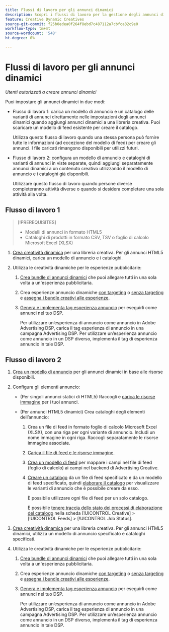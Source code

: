 ```yaml
---
title: Flussi di lavoro per gli annunci dinamici
description: Scopri i flussi di lavoro per la gestione degli annunci dinamici.
feature: Creative Dynamic Creatives
source-git-commit: f25b0edea0f264f8ebd7c487112a7cbfca32c9e0
workflow-type: tm+mt
source-wordcount: '548'
ht-degree: 0%

---
```


# Flussi di lavoro per gli annunci dinamici

*Utenti autorizzati a creare annunci dinamici*

Puoi impostare gli annunci dinamici in due modi:

* Flusso di lavoro 1: carica un modello di annuncio e un catalogo delle varianti di annunci direttamente nelle impostazioni degli annunci dinamici quando aggiungi annunci dinamici a una libreria creativa. Puoi scaricare un modello di feed esistente per creare il catalogo.

  Utilizza questo flusso di lavoro quando una stessa persona può fornire tutte le informazioni (ad eccezione del modello di feed) per creare gli annunci. I file caricati rimangono disponibili per utilizzi futuri.

* Flusso di lavoro 2: configura un modello di annuncio e cataloghi di varianti di annunci in viste separate, quindi aggiungi separatamente annunci dinamici a un contenuto creativo utilizzando il modello di annuncio e i cataloghi già disponibili.

  Utilizzare questo flusso di lavoro quando persone diverse completeranno attività diverse o quando si desidera completare una sola attività alla volta.

## Flusso di lavoro 1

>[!PREREQUISITES]
>
>* Modelli di annunci in formato HTML5
>* Cataloghi di prodotti in formato CSV, TSV o foglio di calcolo Microsoft Excel (XLSX)

1. [Crea creatività dinamica](/help/creative/creative-libraries/creative-add-dynamic.md) per una libreria creativa. Per gli annunci HTML5 dinamici, carica un modello di annuncio e i cataloghi.

1. Utilizza le creatività dinamiche per le esperienze pubblicitarie:

   1. [Crea bundle di annunci dinamici](/help/creative/creative-libraries/bundle-manage.md) che puoi allegare tutti in una sola volta a un&#39;esperienza pubblicitaria.

   1. Crea esperienze annuncio dinamiche [con targeting](/help/creative/experiences/experience-create-targeting.md) o [senza targeting](/help/creative/experiences/experience-create-no-targeting.md) e [assegna i bundle creativi alle esperienze](/help/creative/experiences/experience-assign-creative-bundles.md).

   1. [Genera e implementa tag esperienza annuncio](/help/creative/experiences/experience-tag-export.md) per eseguirli come annunci nel tuo DSP.

      Per utilizzare un’esperienza di annuncio come annuncio in Adobe Advertising DSP, carica il tag esperienza di annuncio in una campagna Advertising DSP. Per utilizzare un’esperienza annuncio come annuncio in un DSP diverso, implementa il tag di esperienza annuncio in tale DSP.

## Flusso di lavoro 2

1. [Crea un modello di annuncio](/help/creative/ad-templates/ad-template-manage.md) per gli annunci dinamici in base alle risorse disponibili.

1. Configura gli elementi annuncio:

   * (Per singoli annunci statici di HTML5) Raccogli e [carica le risorse immagine](/help/creative/feeds/asset-manage.md) per i tuoi annunci.

   * (Per annunci HTML5 dinamici) Crea cataloghi degli elementi dell’annuncio:

      1. Crea un file di feed in formato foglio di calcolo Microsoft Excel (XLSX), con una riga per ogni variante di annuncio. Includi un nome immagine in ogni riga. Raccogli separatamente le risorse immagine associate.

      1. [Carica il file di feed e le risorse immagine](/help/creative/feeds/asset-manage.md).

      1. [Crea un modello di feed](/help/creative/feeds/feed-template-manage.md) per mappare i campi nel file di feed (foglio di calcolo) ai campi nel backend di Advertising Creative.

      1. [Creare un catalogo](/help/creative/feeds/catalog-manage.md#feed-catalog-create) da un file di feed specificato e da un modello di feed specificato, quindi [elaborare il catalogo](/help/creative/feeds/catalog-manage.md#feed-catalog-process) per visualizzare le varianti di annuncio che è possibile creare da esso.

         È possibile utilizzare ogni file di feed per un solo catalogo.

         È possibile [tenere traccia dello stato dei processi di elaborazione del catalogo](/help/creative/feeds/job-status-track.md) nella scheda [!UICONTROL Creative] > [!UICONTROL Feeds] > [!UICONTROL Job Status].

1. [Crea creatività dinamica](/help/creative/creative-libraries/creative-add-dynamic.md) per una libreria creativa. Per gli annunci HTML5 dinamici, utilizza un modello di annuncio specificato e cataloghi specificati.

1. Utilizza le creatività dinamiche per le esperienze pubblicitarie:

   1. [Crea bundle di annunci dinamici](/help/creative/creative-libraries/bundle-manage.md) che puoi allegare tutti in una sola volta a un&#39;esperienza pubblicitaria.

   1. Crea esperienze annuncio dinamiche [con targeting](/help/creative/experiences/experience-create-targeting.md) o [senza targeting](/help/creative/experiences/experience-create-no-targeting.md) e [assegna i bundle creativi alle esperienze](/help/creative/experiences/experience-assign-creative-bundles.md).

   1. [Genera e implementa tag esperienza annuncio](/help/creative/experiences/experience-tag-export.md) per eseguirli come annunci nel tuo DSP.

      Per utilizzare un’esperienza di annuncio come annuncio in Adobe Advertising DSP, carica il tag esperienza di annuncio in una campagna Advertising DSP. Per utilizzare un’esperienza annuncio come annuncio in un DSP diverso, implementa il tag di esperienza annuncio in tale DSP.
